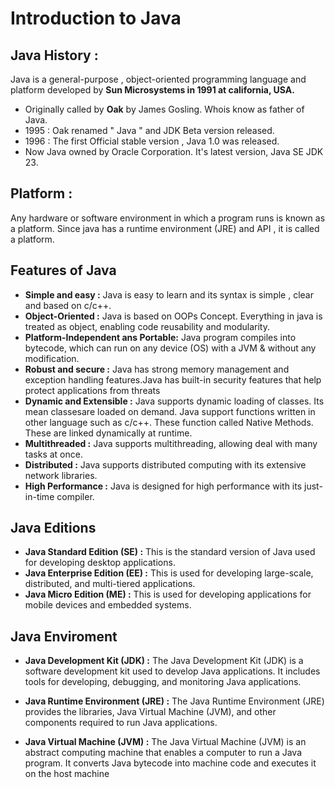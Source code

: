 # Introduction to Java

## Java History :
Java is a general-purpose , object-oriented programming language and platform developed by **Sun Microsystems in 1991 at california, USA.**
- Originally called by **Oak** by James Gosling. Whois  know as father of Java.
- 1995 : Oak renamed " Java " and JDK Beta version released.
- 1996 : The first Official stable version , Java 1.0 was released. 
- Now Java owned by Oracle Corporation. It's latest version, Java SE JDK 23.

## Platform :
Any hardware or software environment in which a program runs is known as a platform. Since java has a runtime environment (JRE) and API , it is called a platform.

## Features of Java
- **Simple and easy :** 
Java is easy to learn and its syntax is simple , clear and based on c/c++.
- **Object-Oriented :**
Java is based on OOPs Concept. Everything in java is treated as object, enabling code reusability and modularity.
- **Platform-Independent ans Portable:** 
Java program compiles into bytecode, which can run on any device (OS) with a JVM  &  without any modification.
- **Robust and secure :** 
Java has strong memory management and exception handling features.Java has built-in security features that help protect applications from threats
- **Dynamic and Extensible :** 
Java supports dynamic loading of classes. Its mean classesare loaded on demand. Java support  functions written in other language such as c/c++. These function called Native Methods. These are linked dynamically at runtime.
- **Multithreaded :** 
Java supports multithreading, allowing deal with many tasks at once.
- **Distributed :** 
Java supports distributed computing with its extensive network libraries.
- **High Performance :** 
Java is designed for high performance with its just-in-time compiler.

## Java Editions
- **Java Standard Edition (SE) :** 
This is the standard version of Java used for developing desktop applications.
- **Java Enterprise Edition (EE) :**
This is used for developing large-scale, distributed, and multi-tiered applications.
- **Java Micro Edition (ME) :**
This is used for developing applications for mobile devices and embedded systems.

## Java Enviroment
- **Java Development Kit (JDK) :**
The Java Development Kit (JDK) is a software development kit used to develop Java applications. It includes tools for developing, debugging, and monitoring Java applications.

- **Java Runtime Environment (JRE) :**
The Java Runtime Environment (JRE) provides the libraries, Java Virtual Machine (JVM), and other components required to run Java applications.

- **Java Virtual Machine (JVM) :**
The Java Virtual Machine (JVM) is an abstract computing machine that enables a computer to run a Java program. It converts Java bytecode into machine code and executes it on the host machine
